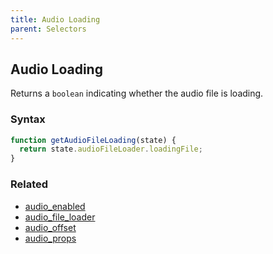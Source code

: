 ```yaml
---
title: Audio Loading
parent: Selectors
---
```


## Audio Loading

Returns a `boolean` indicating whether the audio file is loading.

### Syntax

```js
function getAudioFileLoading(state) {
  return state.audioFileLoader.loadingFile;
}
```

### Related

- [audio_enabled](./audio_enabled.md)
- [audio_file_loader](./audio_file_loader.md)
- [audio_offset](./audio_offset.md)
- [audio_props](./audio_props.md)
